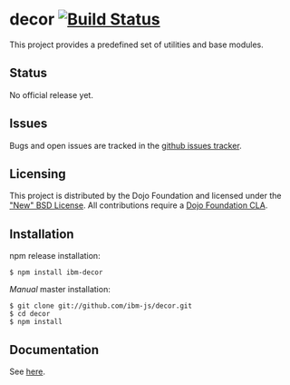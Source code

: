 # decor [![Build Status](https://travis-ci.org/ibm-js/decor.png?branch=master)](https://travis-ci.org/ibm-js/decor)

This project provides a predefined set of utilities and base modules.

## Status

No official release yet.

## Issues

Bugs and open issues are tracked in the
[github issues tracker](https://github.com/ibm-js/decor/issues).

## Licensing

This project is distributed by the Dojo Foundation and licensed under the ["New" BSD License](./LICENSE).
All contributions require a [Dojo Foundation CLA](http://dojofoundation.org/about/claForm).

## Installation

npm release installation:

    $ npm install ibm-decor

_Manual_ master installation:

    $ git clone git://github.com/ibm-js/decor.git
    $ cd decor
    $ npm install

## Documentation

See [here](http://ibm-js.github.io/decor/docs/master/index.html).
